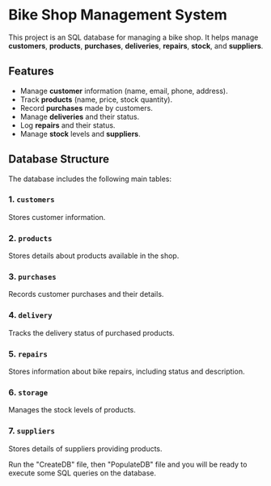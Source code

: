 # Bike Shop Management System

This project is an SQL database for managing a bike shop. It helps manage **customers**, **products**, **purchases**, **deliveries**, **repairs**, **stock**, and **suppliers**.

## Features

- Manage **customer** information (name, email, phone, address).
- Track **products** (name, price, stock quantity).
- Record **purchases** made by customers.
- Manage **deliveries** and their status.
- Log **repairs** and their status.
- Manage **stock** levels and **suppliers**.

## Database Structure

The database includes the following main tables:

### 1. `customers`
Stores customer information.

### 2. `products`
Stores details about products available in the shop.

### 3. `purchases`
Records customer purchases and their details.

### 4. `delivery`
Tracks the delivery status of purchased products.

### 5. `repairs`
Stores information about bike repairs, including status and description.

### 6. `storage`
Manages the stock levels of products.

### 7. `suppliers`
Stores details of suppliers providing products.

Run the "CreateDB" file, then "PopulateDB" file and you will be ready to execute some SQL queries on the database.
